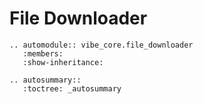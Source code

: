 # File Downloader

```{eval-rst}
.. automodule:: vibe_core.file_downloader
   :members:
   :show-inheritance:
```

```{eval-rst}
.. autosummary::
   :toctree: _autosummary
```
